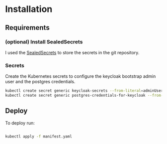 # Installation

## Requirements 

### (optional) Install SealedSecrets

I used the [SealedSecrets](https://github.com/bitnami-labs/sealed-secrets) to store the secrets in the git repository.



### Secrets

Create the Kubernetes secrets to configure the keycloak bootstrap admin user and the postgres credentials.



```bash
kubectl create secret generic keycloak-secrets --from-literal=adminUser=<user> --from-literal=adminPassword=<password> 
kubectl create secret generic postgres-credentials-for-keycloak --from-literal=user=<user> --from-literal=password=<password>  --from-literal=schema=<schema> --from-literal=db=<db>
```

## Deploy

To deploy run: 
```bash

kubectl apply -f manifest.yaml
```

